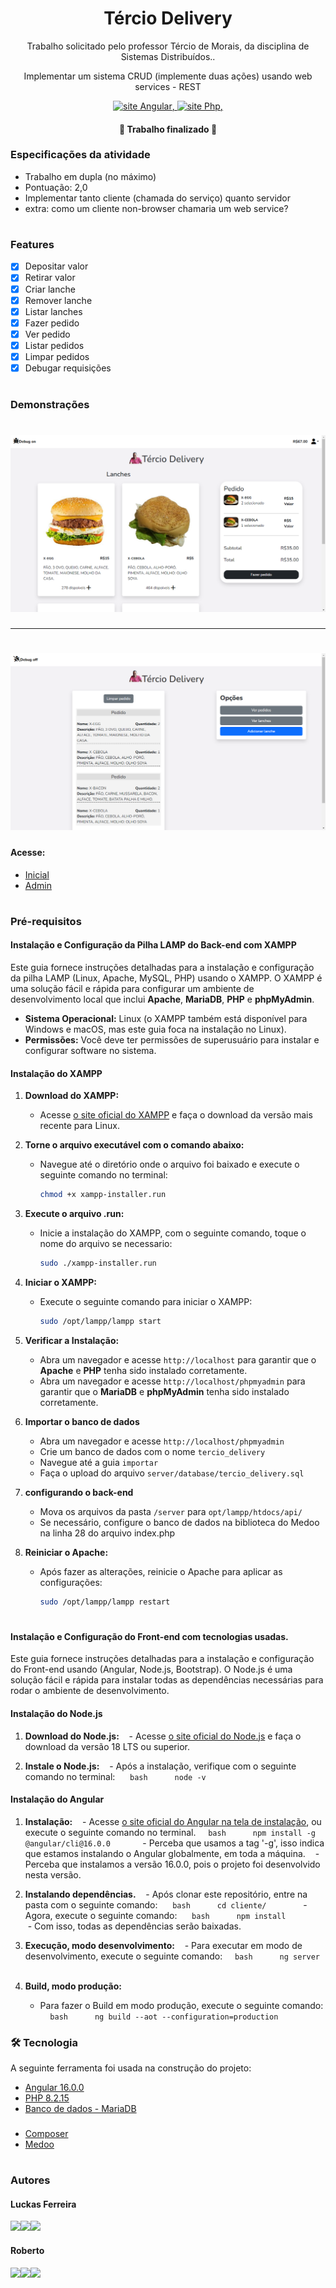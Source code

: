 <h1 align="center"> Tércio Delivery </h1>


<p align="center">Trabalho solicitado pelo professor Tércio de Morais, da disciplina de Sistemas Distribuídos..</p>
<p align="center">Implementar um sistema CRUD (implemente duas ações) usando web services - REST</p>

<p align="center"> 
  <a href="https://angular.io/">
        <img src="https://img.shields.io/badge/Made%20with-Angular-1f425f.svg" alt="site Angular">,
  </a>
  <a href="https://www.php.net/">
        <img src="https://img.shields.io/badge/Made%20with-Php-1f425f.svg" alt="site Php">,
  </a>
</p>


<h4 align="center"> 
	🚧  Trabalho finalizado  🚧
</h4>


### Especificações da atividade
- Trabalho em dupla (no máximo)
- Pontuação: 2,0
- Implementar tanto cliente (chamada do serviço) quanto servidor
- extra: como um cliente non-browser chamaria um web service?
 #
### Features

- [x] Depositar valor
- [x] Retirar valor
- [x] Criar lanche
- [x] Remover lanche
- [x] Listar lanches
- [x] Fazer pedido
- [x] Ver pedido
- [x] Listar pedidos
- [x] Limpar pedidos
- [x] Debugar requisições
 #
### Demonstrações
<h1 align="center">
  <img alt="demonstração" title="#NextLevelWeek" src="/demo-img/example1.png" />
</h1>
<hr>
<h1 align="center">
  <img alt="demonstração" title="#NextLevelWeek" src="/demo-img/example2.png" />
</h1>

#### Acesse:
- [Inicial](https://terciodelivery.robertogram.com.br/) 
- [Admin](https://terciodelivery.robertogram.com.br/admin) 
 #
### Pré-requisitos

#### Instalação e Configuração da Pilha LAMP do Back-end com XAMPP

Este guia fornece instruções detalhadas para a instalação e configuração da pilha LAMP (Linux, Apache, MySQL, PHP) usando o XAMPP. O XAMPP é uma solução fácil e rápida para configurar um ambiente de desenvolvimento local que inclui **Apache**, **MariaDB**, **PHP** e **phpMyAdmin**.


- **Sistema Operacional:** Linux (o XAMPP também está disponível para Windows e macOS, mas este guia foca na instalação no Linux).
- **Permissões:** Você deve ter permissões de superusuário para instalar e configurar software no sistema.

#### Instalação do XAMPP

1. **Download do XAMPP:**
   - Acesse [o site oficial do XAMPP](https://www.apachefriends.org/download.html) e faça o download da versão mais recente para Linux.

2. **Torne o arquivo executável com o comando abaixo:**
   - Navegue até o diretório onde o arquivo foi baixado e execute o seguinte comando no terminal:
     ```bash
     chmod +x xampp-installer.run
     ```
3. **Execute o arquivo .run:**
   - Inicie a instalação do XAMPP, com o seguinte comando, toque o nome do arquivo se necessario:
      ```bash
     sudo ./xampp-installer.run
     ```

4. **Iniciar o XAMPP:**
   - Execute o seguinte comando para iniciar o XAMPP:
     ```bash
     sudo /opt/lampp/lampp start
     ```

5. **Verificar a Instalação:**
   - Abra um navegador e acesse `http://localhost` para garantir que o **Apache** e **PHP** tenha sido instalado corretamente.
   - Abra um navegador e acesse `http://localhost/phpmyadmin` para garantir que o **MariaDB** e **phpMyAdmin** tenha sido instalado corretamente.

6. **Importar o banco de dados**
   - Abra um navegador e acesse `http://localhost/phpmyadmin`
   - Crie um banco de dados com o nome `tercio_delivery`
   - Navegue até a guia `importar`
   - Faça o upload do arquivo  `server/database/tercio_delivery.sql`

7. **configurando o back-end**
   - Mova os arquivos da pasta `/server` para `opt/lampp/htdocs/api/`
   - Se necessário, configure o banco de dados na biblioteca do Medoo na linha 28 do arquivo index.php

8. **Reiniciar o Apache:**
   - Após fazer as alterações, reinicie o Apache para aplicar as configurações:
     ```bash
     sudo /opt/lampp/lampp restart
     ```

#

#### Instalação e Configuração do Front-end com tecnologias usadas.

Este guia fornece instruções detalhadas para a instalação e configuração do Front-end usando (Angular, Node.js, Bootstrap). O Node.js é uma solução fácil e rápida para instalar todas as dependências necessárias para rodar o ambiente de desenvolvimento.

#### Instalação do Node.js

1. **Download do Node.js:**
   - Acesse [o site oficial do Node.js](https://nodejs.org/en) e faça o download da versão 18 LTS ou superior.

2. **Instale o Node.js:**
   - Após a instalação, verifique com o seguinte comando no terminal:
     ```bash
     node -v
     ```

#### Instalação do Angular

1. **Instalação:**
   - Acesse [o site oficial do Angular na tela de instalação](https://angular.io/guide/setup-local), ou execute o seguinte comando no terminal.
    ```bash
     npm install -g @angular/cli@16.0.0
    ```
   - Perceba que usamos a tag '-g', isso indica que estamos instalando o Angular globalmente, em toda a máquina.
   - Perceba que instalamos a versão 16.0.0, pois o projeto foi desenvolvido nesta versão.

2. **Instalando dependências.**
   - Após clonar este repositório, entre na pasta com o seguinte comando:
     ```bash
     cd cliente/
     ```
   - Agora, execute o seguinte comando:
     ```bash
     npm install
     ```
   - Com isso, todas as dependências serão baixadas.

3. **Execução, modo desenvolvimento:**
   - Para executar em modo de desenvolvimento, execute o seguinte comando:
     ```bash
     ng server
     ```

4. **Build, modo produção:**
   - Para fazer o Build em modo produção, execute o seguinte comando:
     ```bash
     ng build --aot --configuration=production
     ```

### 🛠 Tecnologia

A seguinte ferramenta foi usada na construção do projeto:

- [Angular 16.0.0](https://angular.io/)
- [PHP 8.2.15](https://www.php.net/)
- [Banco de dados - MariaDB](https://mariadb.org/)
### 
- [Composer](https://getcomposer.org/)
- [Medoo](https://medoo.in/)

 #
### Autores
#### Luckas Ferreira
<a href="https://instagram.com/luckas_.ferreira" target="_blank"><img src="https://img.shields.io/badge/-Instagram-%23E4405F?style=for-the-badge&logo=instagram&logoColor=white" target="_blank"></a><a href = "mailto:lucas.ferreira2@arapiraca.ufal.br"><img src="https://img.shields.io/badge/-Gmail-%23333?style=for-the-badge&logo=gmail&logoColor=white" target="_blank"></a><a href="https://www.linkedin.com/in/luckas-ferreira-49a7a219b/" target="_blank"><img src="https://img.shields.io/badge/-LinkedIn-%230077B5?style=for-the-badge&logo=linkedin&logoColor=white" target="_blank"></a>  
  

#### Roberto
<a href="https://instagram.com/jrobertogram" target="_blank"><img src="https://img.shields.io/badge/-Instagram-%23E4405F?style=for-the-badge&logo=instagram&logoColor=white" target="_blank"></a><a href = "mailto:jose.silva9@arapiraca.ufal.br"><img src="https://img.shields.io/badge/-Gmail-%23333?style=for-the-badge&logo=gmail&logoColor=white" target="_blank"></a><a href="https://www.linkedin.com/in/robertogram/" target="_blank"><img src="https://img.shields.io/badge/-LinkedIn-%230077B5?style=for-the-badge&logo=linkedin&logoColor=white" target="_blank"></a> 
